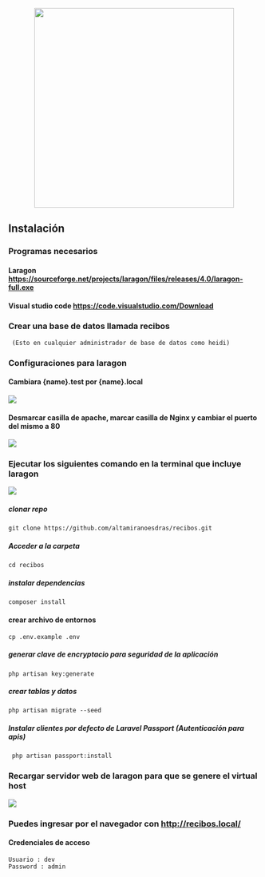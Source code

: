 <p align="center"><img src="https://res.cloudinary.com/dtfbvvkyp/image/upload/v1566331377/laravel-logolockup-cmyk-red.svg" width="400"></p>

## Instalación
 
 ### Programas necesarios

  #### Laragon https://sourceforge.net/projects/laragon/files/releases/4.0/laragon-full.exe
        
  #### Visual studio code  https://code.visualstudio.com/Download    
 
 ### Crear una base de datos llamada recibos
   
     (Esto en cualquier administrador de base de datos como heidi)
     
 ### Configuraciones para laragon
 
 #### Cambiara {name}.test por {name}.local
  ![](preferencias_larago1.png)   
  
 #### Desmarcar casilla de apache, marcar casilla de Nginx y cambiar el puerto del mismo a 80
 
 ![](preferencias_larago2.png)
     
  ### Ejecutar los siguientes comando en la terminal que incluye laragon 
  
  ![](terminal_laragon.png)
    
  ##### clonar repo
    git clone https://github.com/altamiranoesdras/recibos.git

  ##### Acceder a la carpeta  
    cd recibos
    
  ##### instalar dependencias
   
    composer install 		
    
  #### crear archivo de entornos
  
    cp .env.example .env   
    
  ##### generar clave de encryptacio para seguridad de la aplicación
    php artisan key:generate  
  
  ##### crear tablas y datos
    php artisan migrate --seed
    
  ##### Instalar clientes por defecto de Laravel Passport (Autenticación para apis) 
     php artisan passport:install
  
  ### Recargar servidor web de laragon para que se genere el virtual host
  
  ![](recargar_webserver_laragon.png)
     
  ### Puedes ingresar por el navegador con  http://recibos.local/   
     
  #### Credenciales de acceso
    Usuario : dev
    Password : admin
 


